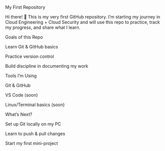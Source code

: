 My First Repository

Hi there! 👋 This is my very first GitHub repository.
I’m starting my journey in Cloud Engineering + Cloud Security and will use this repo to practice, track my progress, and share what I learn.

 Goals of this Repo

Learn Git & GitHub basics

Practice version control

Build discipline in documenting my work

Tools I’m Using

Git & GitHub

VS Code (soon)

Linux/Terminal basics (soon)

 What’s Next?

Set up Git locally on my PC

Learn to push & pull changes

Start my first mini-project
